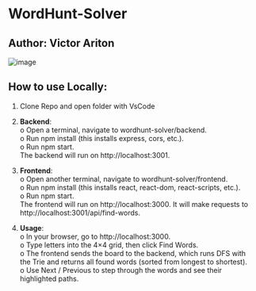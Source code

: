 # WordHunt-Solver
## Author: Victor Ariton

![image](https://github.com/user-attachments/assets/5d9ea7f5-4618-4cdf-a31a-30b81d8bf26f)


## How to use Locally: 
1. Clone Repo and open folder with VsCode

1.	**Backend**:  
o	Open a terminal, navigate to wordhunt-solver/backend.  
o	Run npm install (this installs express, cors, etc.).  
o	Run npm start.  
The backend will run on http://localhost:3001.  
2.	**Frontend**:  
o	Open another terminal, navigate to wordhunt-solver/frontend.  
o	Run npm install (this installs react, react-dom, react-scripts, etc.).  
o	Run npm start.  
The frontend will run on http://localhost:3000. It will make requests to http://localhost:3001/api/find-words.  
3.	**Usage**:  
o	In your browser, go to http://localhost:3000.  
o	Type letters into the 4×4 grid, then click Find Words.  
o	The frontend sends the board to the backend, which runs DFS with the Trie and returns all found words (sorted from longest to shortest).  
o	Use Next / Previous to step through the words and see their highlighted paths.  
 
